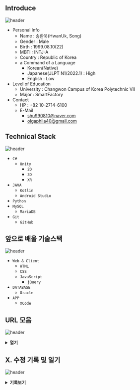 ## Introduce
![header](https://capsule-render.vercel.app/api?type=slice&color=gradient&height=200&section=footer&text=Introduce&fontSize=100)
- Personal Info
  - Name : 송환욱(HwanUk, Song)
  - Gender : Male
  - Birth : 1999.08.10(22)
  - MBTI : INTJ-A
  - Country : Republic of Korea
  - a Command of a Language
    - Korean(Native)
    - Japanese(JLPT N1/2022.1) : High
    - English : Low
- Level of Education
  - University : Changwon Campus of Korea Polytechnic Ⅶ
  - Major : SmartFactory
- Contact
  - HP : +82 10-2714-6100
  - E-Mail
    - shu990810@naver.com
    - olgaphila40@gmail.com
  
## Technical Stack
![header](https://capsule-render.vercel.app/api?type=slice&color=gradient&height=200&section=footer&text=Technical%20Stack&fontSize=100)
- `C#`
  - `Unity`
    - `2D`
    - `3D`
    - `XR`
- `JAVA`
  - `Kotlin`
  - `Android Studio`
- `Python`
- `MySQL`
  - `MariaDB`
- `Git`
  - `GitHub`
  
## 앞으로 배울 기술스택
![header](https://capsule-render.vercel.app/api?type=slice&color=gradient&height=200&section=footer&text=앞으로%20배울%20기술스택&fontSize=60)
- `Web & Client`
  - `HTML`
  - `CSS`
  - `JavaScript`
    - `jQuery`
- `DATABASE`
  - `Oracle`
- `APP`
  - `XCode`

## URL 모음
![header](https://capsule-render.vercel.app/api?type=slice&color=gradient&height=200&section=footer&text=URL%20모음&fontSize=60)
<details>
<summary><b> 열기 </b></summary>
<div markdown="1">

교양 과목<br/>
  - <a href ="https://carbon.now.sh/">다홍치마</a><br/>
  - <a href ="https://youtu.be/mKGhBtQI1iA">[Youtube - 이민석 작가]한국에서 소프트웨어 엔지니어로 성공하는 법</a><br/>
  - <a href ="https://okky.kr/article/1255457">[okky.kr]면접에서 들었던 & 했던 질문들</a><br/>
  - <a href ="https://okky.kr/article/398880">22-06-27:[okky.kr]어떻게 공부할까? 프로그래머를 위한「공부론</a><br/>
  - <a href ="https://brunch.co.kr/@chickenmoim/18">22-06-27:유니티, 증강현실 앱개발 런칭기(iOS, Android)</a><br/>
  - <a href ="https://velog.io/@mowinckel/%EC%95%84%EB%AC%B4%EB%8F%84-%EA%B0%80%EB%A5%B4%EC%B3%90-%EC%A3%BC%EC%A7%80-%EC%95%8A%EB%8A%94-%EA%B2%83">22-06-29:아무도 가르쳐 주지 않는 것</a><br/>
   - <a href ="https://okky.kr/article/338405">22-06-29:[okky.kr]초보 개발자를 위한 스택트레이스 읽는 법</a><br/>
  
기술 관련<br/>
  - <a href ="https://www.pikurate.com/pik/%EB%B0%B0%EC%9B%8C%EC%84%9C-%EB%82%A8-%EC%A3%BC%EB%8A%94-%EB%AC%B4%EB%A3%8C-%EA%B0%9C%EB%B0%9C-%EA%B0%95%EC%9D%98-%EB%AA%A8%EC%9D%8C?category=C%EC%96%B8%EC%96%B4">[pikurate]무료 개발 강의</a><br/>
  - <a href ="https://youtu.be/TrC2x4N0XqY">[Youtube - 얄팍한 코딩사전]제대로 파는 HTML & CSS 강좌 - 웹개발 퍼블리싱 끝장내기</a><br/>
  - <a href ="https://opentutorials.org/course/1">생활코딩</a><br/>
  - <a href ="https://www.boostcourse.org/opencourse">부스트코스(boostcourse)</a><br/>
  - <a href ="https://www.edwith.org">에드위드(edwith)</a><br/>
  - <a href ="https://wikidocs.net">WikiDocs</a><br/>
  - <a href ="주소">Google</a><br/>
  - <a href ="주소">Google</a><br/>
  - 유즈넷, 메일링 리스트, 오리지널 위키<br/>
</div>
</details>

## X. 수정 기록 및 일기
![header](https://capsule-render.vercel.app/api?type=slice&color=gradient&height=200&section=footer&text=수정%20기록%20및%20일기&fontSize=60)
<details>
<summary><b>기록보기</b></summary>
<div markdown="1">
22-06-28 17:14 | 리포지트리 생성 및 인적사항, 기술스택, 공부 할 내용 정리<br/>
22-06-28 17:16 | 기술스택 XCode추가<br/>
22-06-28 13:12 | 교양 과목 2개 추가 :: 로그 파일 읽기, 스택트레이스, 예외 처리의 중요성, config의 중요성(보안)<br/>
  
</div>
</details>

